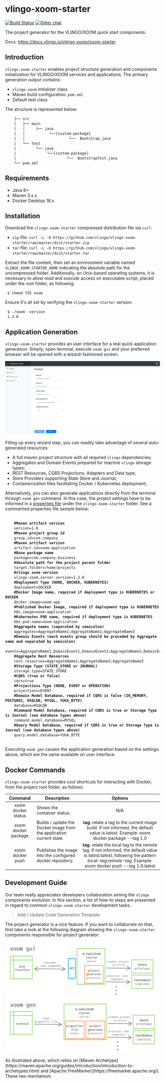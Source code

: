 # vlingo-xoom-starter

[![Build Status](https://travis-ci.org/vlingo/vlingo-xoom-starter.svg?branch=master)](https://travis-ci.org/vlingo/vlingo-xoom-starter) [![Gitter chat](https://badges.gitter.im/gitterHQ/gitter.png)](https://gitter.im/vlingo-platform-java/community/)

The project generator for the VLINGO/XOOM quick start components.

Docs: https://docs.vlingo.io/vlingo-xoom/xoom-starter

## Introduction
`vlingo-xoom-starter` enables project structure generation and components initialization for VLINGO/XOOM services and applications. The primary generation output contains: 
* `vlingo-xoom` initializer class
* Maven build configuration: `pom.xml`
* Default test class

The structure is represented below: 

```
    ├── src
    |   ├── main
    |   |     ├── java 
    |   |           └──[custom-package]
    |   |                    └──  Bootstrap.java
    |   └── test
    |         └── java 
    |              └──[custom-package]
    |                       └──  BootstrapTest.java
    └── pom.xml                
```

## Requirements
* Java 8+
* Maven 3.x.x
* Docker Desktop 18.x

## Installation 

Download the `vlingo-xoom-starter` compressed distribution file via `curl`:

* `zip` file: `curl -L -O https://github.com/vlingo/vlingo-xoom-starter/raw/master/dist/starter.zip`
* `tar` file: `curl -L -O https://github.com/vlingo/vlingo-xoom-starter/raw/master/dist/starter.tar`

Extract the file content, then set an environment variable named `VLINGO_XOOM_STARTER_HOME` indicating the absolute path for the uncompressed folder. Additionally, on Unix-based operating systems, it is necessary to allow _read_ and _execute_ access on executable script, placed under the root folder, as following:

``` 
 $ chmod 755 xoom
```

Ensure it's all set by verifying the `vlingo-xoom-starter` version:

``` 
 $ ./xoom -version
 1.3.0
```

## Application Generation 

`vlingo-xoom-starter` provides an user interface for a real quick application generation. Simply, open terminal, execute `xoom gui` and your preferred browser will be opened with a wizard-fashioned screen. 

![screen-sample-image](https://github.com/vlingo/vlingo-xoom-starter/blob/master/user-interface/src/assets/img/screen-sample.png)
     
Filling up every wizard step, you can readily take advantage of several auto-generated resources:
* A full maven project structure with all required `vlingo` dependencies;
* Aggregates and Domain Events prepared for reactive `vlingo` storage types;
* REST Resources, CQRS Projections, Adapters and Data type;
* Store Providers supporting State Store and Journal;
* Containerization files facilitating Docker / Kubernetes deployment; 

Alternatively, you can also generate applications directly from the terminal through `xoom gen` command. In this case, the project settings have to be informed in a <a href="https://github.com/vlingo/vlingo-xoom-starter/blob/master/dist/starter/vlingo-xoom-starter.properties">properties file</a> under the <code>vlingo-xoom-starter</code> folder. 
See a commented properties file sample below:    

<pre>
<code>
    <strong>#Maven artifact version</strong>
    version=1.0
    <strong>#Maven project group id</strong>
    group.id=com.company
    <strong>#Maven artifact version</strong>
    artifact.id=xoom-application
    <strong>#Base package name</strong>
    package=com.company.business
    <strong>#Absolute path for the project parent folder</strong>
    target.folder=/home/projects
    <strong>#vlingo xoom version</strong>
    vlingo.xoom.server.version=1.3.0
    <strong>#Deployment Type (NONE, DOCKER, KUBERNETES)</strong>
    deployment=DOCKER
    <strong>#Docker Image name, required if deployment type is KUBERNETES or DOCKER</strong>
    docker.image=xoom-app
    <strong>#Published Docker Image, required if deployment type is KUBERNETES</strong>
    k8s.image=xoom-application
    <strong>#Kubernetes POD name, required if deployment type is KUBERNETES</strong>
    k8s.pod.name=xoom-application
    <strong>#Aggregate names (separated by semicolon)</strong>
    aggregates=AggregateName1;AggregateName2;AggregateName3
    <strong>#Domain Events (each events group should be preceded by Aggregate name and separated by semicolon)</strong>
    events=AggregateName1,DomainEvent1,DomainEvent2;AggregateName2,DomainEvent1,DomainEvent2;AggregateName3,DomainEvent1,DomainEvent2
    <strong>#Aggregate Rest Resources</strong>
    rest.resources=AggregateName1;AggregateName2;AggregateName3
    <strong>#Storage Type (STATE_STORE or JOURNAL)</strong>
    storage.type=STATE_STORE
    <strong>#CQRS (true or false)</strong>
    cqrs=true
    <strong>#Projections Type (NONE, EVENT or OPERATION)</strong>
    projections=EVENT
    <strong>#Domain Model Database, required if CQRS is false (IN_MEMORY, POSTGRES, HSQLDB, MYSQL, YUGA_BYTE)</strong>
    database=HSQLDB
    <strong>#Command Model Database, required if CQRS is true or Storage Type is Journal (see database types above)</strong>
    command.model.database=MYSQL
    <strong>#Query Model Database, required if CQRS is true or Storage Type is Journal (see database types above)</strong>
    query.model.database=YUGA_BYTE
</code>
</pre>

Executing `xoom gen` causes the application generation based on the settings above, which are the same available on user interface.  

## Docker Commands

`vlingo-xoom-starter` provides cool shortcuts for interacting with Docker, from the project root folder, as follows:

<table>
    <thead>
        <tr>
            <th align="center">Command</th>
            <th align="center">Description</th>
            <th align="center">Options</th>
        </tr>
    </thead>
    <tbody>
        <tr>
            <td align="center">xoom docker status</td>
            <td align="left">Shows the container status.</td>
            <td align="center">N/A</td>
        </tr>
        <tr>
            <td align="center">xoom docker package</td>
            <td align="left">Builds / update the Docker image from the application current state.</td>
            <td align="center"><strong>tag</strong>: relate a tag to the current image build. If not informed, the default value is <em>latest</em>. Example: xoom docker package --tag 1.0</td>
        </tr>
        <tr>
            <td align="center">xoom docker push</td>
            <td align="left">Publishes the image into the configured docker repository.</td>
            <td align="center"><strong>tag</strong>: relate the local tag to the remote tag. If not informed, the default value is <em>latest:latest</em>, following the pattern <em>local-tag:remote-tag</em>. Example: xoom docker push --tag 1.0:latest</td>
        </tr>
    </tbody>
</table>

## Development Guide

Our team really appreciates developers collaboration aiming the `vlingo` components evolution. In this section, a list of *how-to* steps are presented in regard to common `vlingo-xoom-starter` development tasks.

> Add / Update Code Generation Template
     
The project generator is a nice feature. If you want to collaborate on that, first take a look at the following diagram showing the `vlingo-xoom-starter` components responsible for project generator:

<p align="center">
<img src="https://github.com/vlingo/vlingo-xoom-starter/blob/documentation/docs/raw-proj-gen-diagram.png" height="360" />
</p>
As illustrated above, which relies on [Maven Archetype](https://maven.apache.org/guides/introduction/introduction-to-archetypes.html) and [Apache FreeMarker](https://freemarker.apache.org/). These two mechanism 